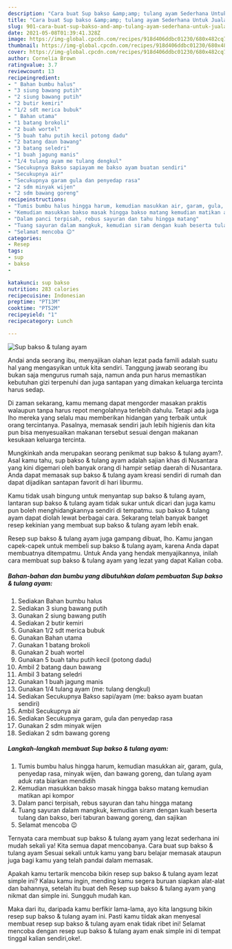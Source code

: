 ```yaml
---
description: "Cara buat Sup bakso &amp;amp; tulang ayam Sederhana Untuk Jualan"
title: "Cara buat Sup bakso &amp;amp; tulang ayam Sederhana Untuk Jualan"
slug: 901-cara-buat-sup-bakso-and-amp-tulang-ayam-sederhana-untuk-jualan
date: 2021-05-08T01:39:41.328Z
image: https://img-global.cpcdn.com/recipes/918d406ddbc01230/680x482cq70/sup-bakso-tulang-ayam-foto-resep-utama.jpg
thumbnail: https://img-global.cpcdn.com/recipes/918d406ddbc01230/680x482cq70/sup-bakso-tulang-ayam-foto-resep-utama.jpg
cover: https://img-global.cpcdn.com/recipes/918d406ddbc01230/680x482cq70/sup-bakso-tulang-ayam-foto-resep-utama.jpg
author: Cornelia Brown
ratingvalue: 3.7
reviewcount: 13
recipeingredient:
- " Bahan bumbu halus"
- "3 siung bawang putih"
- "2 siung bawang putih"
- "2 butir kemiri"
- "1/2 sdt merica bubuk"
- " Bahan utama"
- "1 batang brokoli"
- "2 buah wortel"
- "5 buah tahu putih kecil potong dadu"
- "2 batang daun bawang"
- "3 batang seledri"
- "1 buah jagung manis"
- "1/4 tulang ayam me tulang dengkul"
- "Secukupnya Bakso sapiayam me bakso ayam buatan sendiri"
- "Secukupnya air"
- "Secukupnya garam gula dan penyedap rasa"
- "2 sdm minyak wijen"
- "2 sdm bawang goreng"
recipeinstructions:
- "Tumis bumbu halus hingga harum, kemudian masukkan air, garam, gula, penyedap rasa, minyak wijen, dan bawang goreng, dan tulang ayam aduk rata biarkan mendidih"
- "Kemudian masukkan bakso masak hingga bakso matang kemudian matikan api kompor"
- "Dalam panci terpisah, rebus sayuran dan tahu hingga matang"
- "Tuang sayuran dalam mangkuk, kemudian siram dengan kuah beserta tulang dan bakso, beri taburan bawang goreng, dan sajikan"
- "Selamat mencoba 😉"
categories:
- Resep
tags:
- sup
- bakso
- 

katakunci: sup bakso  
nutrition: 283 calories
recipecuisine: Indonesian
preptime: "PT13M"
cooktime: "PT52M"
recipeyield: "1"
recipecategory: Lunch

---
```



![Sup bakso &amp; tulang ayam](https://img-global.cpcdn.com/recipes/918d406ddbc01230/680x482cq70/sup-bakso-tulang-ayam-foto-resep-utama.jpg)

Andai anda seorang ibu, menyajikan olahan lezat pada famili adalah suatu hal yang mengasyikan untuk kita sendiri. Tanggung jawab seorang ibu bukan saja mengurus rumah saja, namun anda pun harus memastikan kebutuhan gizi terpenuhi dan juga santapan yang dimakan keluarga tercinta harus sedap.

Di zaman  sekarang, kamu memang dapat mengorder masakan praktis walaupun tanpa harus repot mengolahnya terlebih dahulu. Tetapi ada juga lho mereka yang selalu mau memberikan hidangan yang terbaik untuk orang tercintanya. Pasalnya, memasak sendiri jauh lebih higienis dan kita pun bisa menyesuaikan makanan tersebut sesuai dengan makanan kesukaan keluarga tercinta. 



Mungkinkah anda merupakan seorang penikmat sup bakso &amp; tulang ayam?. Asal kamu tahu, sup bakso &amp; tulang ayam adalah sajian khas di Nusantara yang kini digemari oleh banyak orang di hampir setiap daerah di Nusantara. Anda dapat memasak sup bakso &amp; tulang ayam kreasi sendiri di rumah dan dapat dijadikan santapan favorit di hari liburmu.

Kamu tidak usah bingung untuk menyantap sup bakso &amp; tulang ayam, lantaran sup bakso &amp; tulang ayam tidak sukar untuk dicari dan juga kamu pun boleh menghidangkannya sendiri di tempatmu. sup bakso &amp; tulang ayam dapat diolah lewat berbagai cara. Sekarang telah banyak banget resep kekinian yang membuat sup bakso &amp; tulang ayam lebih enak.

Resep sup bakso &amp; tulang ayam juga gampang dibuat, lho. Kamu jangan capek-capek untuk membeli sup bakso &amp; tulang ayam, karena Anda dapat membuatnya ditempatmu. Untuk Anda yang hendak menyajikannya, inilah cara membuat sup bakso &amp; tulang ayam yang lezat yang dapat Kalian coba.

<!--inarticleads1-->

##### Bahan-bahan dan bumbu yang dibutuhkan dalam pembuatan Sup bakso &amp; tulang ayam:

1. Sediakan  Bahan bumbu halus
1. Sediakan 3 siung bawang putih
1. Gunakan 2 siung bawang putih
1. Sediakan 2 butir kemiri
1. Gunakan 1/2 sdt merica bubuk
1. Gunakan  Bahan utama
1. Gunakan 1 batang brokoli
1. Gunakan 2 buah wortel
1. Gunakan 5 buah tahu putih kecil (potong dadu)
1. Ambil 2 batang daun bawang
1. Ambil 3 batang seledri
1. Gunakan 1 buah jagung manis
1. Gunakan 1/4 tulang ayam (me: tulang dengkul)
1. Sediakan Secukupnya Bakso sapi/ayam (me: bakso ayam buatan sendiri)
1. Ambil Secukupnya air
1. Sediakan Secukupnya garam, gula dan penyedap rasa
1. Gunakan 2 sdm minyak wijen
1. Sediakan 2 sdm bawang goreng




<!--inarticleads2-->

##### Langkah-langkah membuat Sup bakso &amp; tulang ayam:

1. Tumis bumbu halus hingga harum, kemudian masukkan air, garam, gula, penyedap rasa, minyak wijen, dan bawang goreng, dan tulang ayam aduk rata biarkan mendidih
1. Kemudian masukkan bakso masak hingga bakso matang kemudian matikan api kompor
1. Dalam panci terpisah, rebus sayuran dan tahu hingga matang
1. Tuang sayuran dalam mangkuk, kemudian siram dengan kuah beserta tulang dan bakso, beri taburan bawang goreng, dan sajikan
1. Selamat mencoba 😉




Ternyata cara membuat sup bakso &amp; tulang ayam yang lezat sederhana ini mudah sekali ya! Kita semua dapat mencobanya. Cara buat sup bakso &amp; tulang ayam Sesuai sekali untuk kamu yang baru belajar memasak ataupun juga bagi kamu yang telah pandai dalam memasak.

Apakah kamu tertarik mencoba bikin resep sup bakso &amp; tulang ayam lezat simple ini? Kalau kamu ingin, mending kamu segera buruan siapkan alat-alat dan bahannya, setelah itu buat deh Resep sup bakso &amp; tulang ayam yang nikmat dan simple ini. Sungguh mudah kan. 

Maka dari itu, daripada kamu berfikir lama-lama, ayo kita langsung bikin resep sup bakso &amp; tulang ayam ini. Pasti kamu tiidak akan menyesal membuat resep sup bakso &amp; tulang ayam enak tidak ribet ini! Selamat mencoba dengan resep sup bakso &amp; tulang ayam enak simple ini di tempat tinggal kalian sendiri,oke!.

